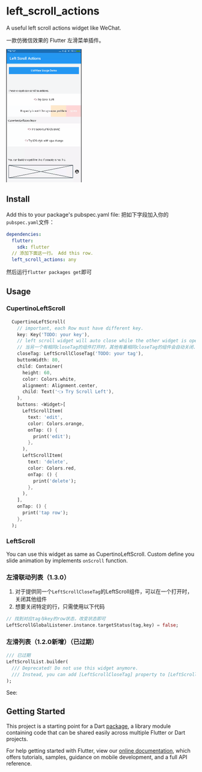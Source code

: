 # left_scroll_actions

A useful left scroll actions widget like WeChat.

一款仿微信效果的 Flutter 左滑菜单插件。

![preview](demo.gif)

## Install

Add this to your package's pubspec.yaml file:
把如下字段加入你的`pubspec.yaml`文件：

```yaml
dependencies:
  flutter:
    sdk: flutter
  // 添加下面这一行。 Add this row.
  left_scroll_actions: any
```

然后运行`flutter packages get`即可

## Usage


### CupertinoLeftScroll

```dart
  CupertinoLeftScroll(
    // important, each Row must have different key.
    key: Key('TODO: your key'),
    // left scroll widget will auto close while the other widget is opened and has same closeTag.
    // 当另一个有相同closeTag的组件打开时，其他有着相同closeTag的组件会自动关闭.
    closeTag: LeftScrollCloseTag('TODO: your tag'),
    buttonWidth: 80,
    child: Container(
      height: 60,
      color: Colors.white,
      alignment: Alignment.center,
      child: Text('👈 Try Scroll Left'),
    ),
    buttons: <Widget>[
      LeftScrollItem(
        text: 'edit',
        color: Colors.orange,
        onTap: () {
          print('edit');
        },
      ),
      LeftScrollItem(
        text: 'delete',
        color: Colors.red,
        onTap: () {
          print('delete');
        },
      ),
    ],
    onTap: () {
      print('tap row');
    },
  );
```

### LeftScroll

You can use this widget as same as CupertinoLeftScroll.
Custom define you slide animation by implements `onScroll` function.

### 左滑联动列表（1.3.0）

1. 对于提供同一个`LeftScrollCloseTag`的LeftScroll组件，可以在一个打开时，关闭其他组件
2. 想要关闭特定的行，只需使用以下代码
```dart
// 找到对应tag与key的row状态，改变状态即可
LeftScrollGlobalListener.instance.targetStatus(tag,key) = false;
```

### 左滑列表（1.2.0新增）（已过期）
```dart
/// 已过期
LeftScrollList.builder(
  /// Deprecated! Do not use this widget anymore.
  /// Instead, you can add [LeftScrollCloseTag] property to [LeftScroll] or [CupertinoLeftScroll] widget.
);
```

See:



## Getting Started

This project is a starting point for a Dart
[package](https://flutter.dev/developing-packages/),
a library module containing code that can be shared easily across
multiple Flutter or Dart projects.

For help getting started with Flutter, view our
[online documentation](https://flutter.dev/docs), which offers tutorials,
samples, guidance on mobile development, and a full API reference.
